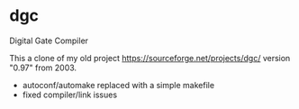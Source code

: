# dgc
Digital Gate Compiler

This a clone of my old project https://sourceforge.net/projects/dgc/ version "0.97" from 2003.

 * autoconf/automake replaced with a simple makefile
 * fixed compiler/link issues
